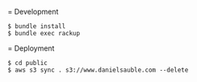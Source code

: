 = Development

    $ bundle install
    $ bundle exec rackup

= Deployment

    $ cd public
    $ aws s3 sync . s3://www.danielsauble.com --delete
